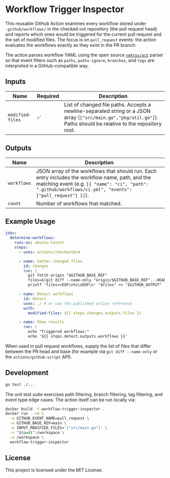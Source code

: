 # Workflow Trigger Inspector

This reusable GitHub Action examines every workflow stored under `.github/workflows/` in the checked
out repository (the pull request head) and reports which ones would be triggered for the current pull
request and the set of modified files. The focus is on `pull_request` events: the action evaluates the
workflows exactly as they exist in the PR branch.

The action parses workflow YAML using the open source [`nektos/act`](https://github.com/nektos/act)
parser so that event filters such as `paths`, `paths-ignore`, `branches`, and `tags` are
interpreted in a GitHub-compatible way.

## Inputs

| Name | Required | Description |
| ---- | -------- | ----------- |
| `modified-files` | ✅ | List of changed file paths. Accepts a newline-separated string or a JSON array (`["src/main.go","pkg/util.go"]`). Paths should be relative to the repository root. |

## Outputs

| Name | Description |
| ---- | ----------- |
| `workflows` | JSON array of the workflows that should run. Each entry includes the workflow name, path, and the matching event (e.g. `[{ "name": "ci", "path": ".github/workflows/ci.yml", "events": ["pull_request"] }]`). |
| `count` | Number of workflows that matched. |

## Example Usage

```yaml
jobs:
  determine-workflows:
    runs-on: ubuntu-latest
    steps:
      - uses: actions/checkout@v4

      - name: Gather changed files
        id: changes
        run: |
          git fetch origin "$GITHUB_BASE_REF"
          files=$(git diff --name-only "origin/$GITHUB_BASE_REF"...HEAD)
          printf 'files<<EOF\n%s\nEOF\n' "$files" >> "$GITHUB_OUTPUT"

      - name: Detect workflows
        id: detect
        uses: ./ # or use the published action reference
        with:
          modified-files: ${{ steps.changes.outputs.files }}

      - name: Show results
        run: |
          echo "Triggered workflows:"
          echo '${{ steps.detect.outputs.workflows }}'
```

When used in pull request workflows, supply the list of files that differ between the PR head
and base (for example via `git diff --name-only` or the `actions/github-script` API).

## Development

```bash
go test ./...
```

The unit test suite exercises path filtering, branch filtering, tag filtering, and event type
edge cases. The action itself can be run locally via:

```bash
docker build -t workflow-trigger-inspector .
docker run --rm \
  -e GITHUB_EVENT_NAME=pull_request \
  -e GITHUB_BASE_REF=main \
  -e INPUT_MODIFIED_FILES='["src/main.go"]' \
  -v "$(pwd)":/workspace \
  -w /workspace \
  workflow-trigger-inspector
```

## License

This project is licensed under the MIT License.

